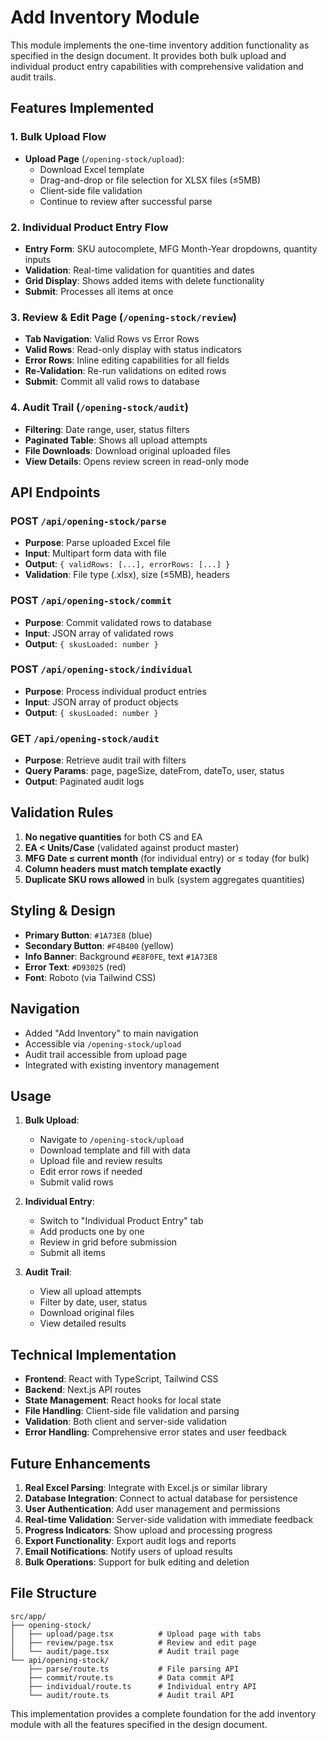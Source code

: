 # Add Inventory Module

This module implements the one-time inventory addition functionality as specified in the design document. It provides both bulk upload and individual product entry capabilities with comprehensive validation and audit trails.

## Features Implemented

### 1. Bulk Upload Flow
- **Upload Page** (`/opening-stock/upload`): 
  - Download Excel template
  - Drag-and-drop or file selection for XLSX files (≤5MB)
  - Client-side file validation
  - Continue to review after successful parse

### 2. Individual Product Entry Flow
- **Entry Form**: SKU autocomplete, MFG Month-Year dropdowns, quantity inputs
- **Validation**: Real-time validation for quantities and dates
- **Grid Display**: Shows added items with delete functionality
- **Submit**: Processes all items at once

### 3. Review & Edit Page (`/opening-stock/review`)
- **Tab Navigation**: Valid Rows vs Error Rows
- **Valid Rows**: Read-only display with status indicators
- **Error Rows**: Inline editing capabilities for all fields
- **Re-Validation**: Re-run validations on edited rows
- **Submit**: Commit all valid rows to database

### 4. Audit Trail (`/opening-stock/audit`)
- **Filtering**: Date range, user, status filters
- **Paginated Table**: Shows all upload attempts
- **File Downloads**: Download original uploaded files
- **View Details**: Opens review screen in read-only mode

## API Endpoints

### POST `/api/opening-stock/parse`
- **Purpose**: Parse uploaded Excel file
- **Input**: Multipart form data with file
- **Output**: `{ validRows: [...], errorRows: [...] }`
- **Validation**: File type (.xlsx), size (≤5MB), headers

### POST `/api/opening-stock/commit`
- **Purpose**: Commit validated rows to database
- **Input**: JSON array of validated rows
- **Output**: `{ skusLoaded: number }`

### POST `/api/opening-stock/individual`
- **Purpose**: Process individual product entries
- **Input**: JSON array of product objects
- **Output**: `{ skusLoaded: number }`

### GET `/api/opening-stock/audit`
- **Purpose**: Retrieve audit trail with filters
- **Query Params**: page, pageSize, dateFrom, dateTo, user, status
- **Output**: Paginated audit logs

## Validation Rules

1. **No negative quantities** for both CS and EA
2. **EA < Units/Case** (validated against product master)
3. **MFG Date ≤ current month** (for individual entry) or ≤ today (for bulk)
4. **Column headers must match template exactly**
5. **Duplicate SKU rows allowed** in bulk (system aggregates quantities)

## Styling & Design

- **Primary Button**: `#1A73E8` (blue)
- **Secondary Button**: `#F4B400` (yellow)
- **Info Banner**: Background `#E8F0FE`, text `#1A73E8`
- **Error Text**: `#D93025` (red)
- **Font**: Roboto (via Tailwind CSS)

## Navigation

- Added "Add Inventory" to main navigation
- Accessible via `/opening-stock/upload`
- Audit trail accessible from upload page
- Integrated with existing inventory management

## Usage

1. **Bulk Upload**:
   - Navigate to `/opening-stock/upload`
   - Download template and fill with data
   - Upload file and review results
   - Edit error rows if needed
   - Submit valid rows

2. **Individual Entry**:
   - Switch to "Individual Product Entry" tab
   - Add products one by one
   - Review in grid before submission
   - Submit all items

3. **Audit Trail**:
   - View all upload attempts
   - Filter by date, user, status
   - Download original files
   - View detailed results

## Technical Implementation

- **Frontend**: React with TypeScript, Tailwind CSS
- **Backend**: Next.js API routes
- **State Management**: React hooks for local state
- **File Handling**: Client-side file validation and parsing
- **Validation**: Both client and server-side validation
- **Error Handling**: Comprehensive error states and user feedback

## Future Enhancements

1. **Real Excel Parsing**: Integrate with Excel.js or similar library
2. **Database Integration**: Connect to actual database for persistence
3. **User Authentication**: Add user management and permissions
4. **Real-time Validation**: Server-side validation with immediate feedback
5. **Progress Indicators**: Show upload and processing progress
6. **Export Functionality**: Export audit logs and reports
7. **Email Notifications**: Notify users of upload results
8. **Bulk Operations**: Support for bulk editing and deletion

## File Structure

```
src/app/
├── opening-stock/
│   ├── upload/page.tsx          # Upload page with tabs
│   ├── review/page.tsx          # Review and edit page
│   └── audit/page.tsx           # Audit trail page
└── api/opening-stock/
    ├── parse/route.ts           # File parsing API
    ├── commit/route.ts          # Data commit API
    ├── individual/route.ts      # Individual entry API
    └── audit/route.ts           # Audit trail API
```

This implementation provides a complete foundation for the add inventory module with all the features specified in the design document. 